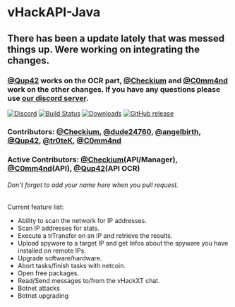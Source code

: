 
# vHackAPI-Java

## There has been a update lately that was messed things up. Were working on integrating the changes.
### [@Qup42](https://github.com/Qup42) works on the OCR part, [@Checkium](https://github.com/checkium) and [@C0mm4nd](https://github.com/C0mm4nd) work on the other changes. If you have any questions please use [our discord server](https://discord.gg/PHgESQn).



[![Discord](https://img.shields.io/badge/Chat-%20on%20Discord-738bd7.svg?style=flat-square)](https://discord.gg/52MtBDp) [![Build Status](https://img.shields.io/travis/OlympicCode/vHackAPI-Java.svg?style=flat-square)](https://travis-ci.org/OlympicCode/vHackAPI-Java) [![Downloads](https://img.shields.io/github/downloads/OlympicCode/vHackAPI-Java/total.svg?style=flat-square)]() [![GitHub release](https://img.shields.io/github/release/OlympicCode/vHackAPI-Java.svg?style=flat-square)]()

### Contributors: [@Checkium](https://github.com/checkium), [@dude24760](https://github.com/dude24760), [@angelbirth](https://github.com/angelbirth), [@Qup42](https://github.com/Qup42), [@tr0teK](https://github.com/tr0teK), [@C0mm4nd](https://github.com/C0mm4nd)
### Active Contributors: [@Checkium](https://github.com/checkium)(API/Manager), [@C0mm4nd](https://github.com/C0mm4nd)(API), [@Qup42](https://github.com/Qup42)(API OCR) 
###### Don't forget to add your name here when you pull request.
Current feature list:
- Ability to scan the network for IP addresses.
- Scan IP addresses for stats.
- Execute a trTransfer on an IP and retrieve the results.
- Upload spyware to a target IP and get Infos about the spyware you have installed on remote IPs.
- Upgrade software/hardware.
- Abort tasks/finish tasks with netcoin.
- Open free packages.
- Read/Send messages to/from the vHackXT chat.
- Botnet attacks
- Botnet upgrading
